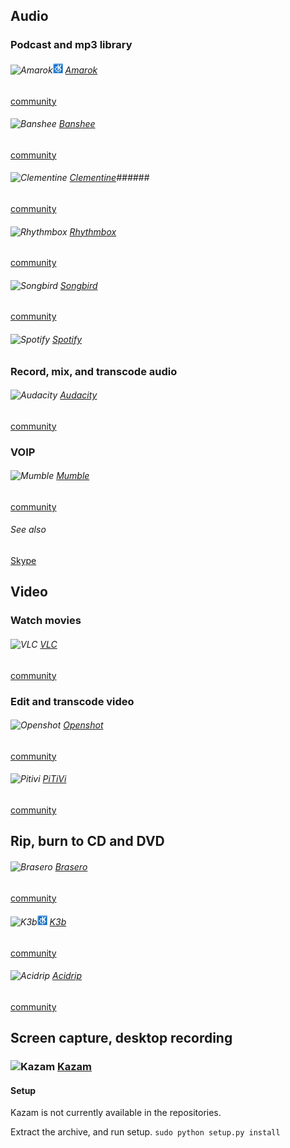 ## Audio  ##

### Podcast and mp3 library ###

###### ![][img-amarok]![KDE][emblem-kde] [Amarok][homepage-amarok] ######
[community][community-amarok]
###### ![][img-banshee] [Banshee][homepage-banshee] <a id="banshee"/> ######
[community][community-banshee]
###### ![][img-clementine] [Clementine][homepage-clementine]######
[community][community-clementine]
###### ![][img-rhythmbox] [Rhythmbox][homepage-rhythmbox] ######
[community][community-rhythmbox]
###### ![][img-songbird] [Songbird][homepage-songbird] ######
[community][community-songbird]
###### ![][img-spotify] [Spotify][homepage-spotify] ######

### Record, mix, and transcode audio ###

###### ![][img-audacity] [Audacity][homepage-audacity] ######
[community][community-audacity]

### VOIP ###

###### ![][img-mumble] [Mumble][homepage-mumble] ######

[community][community-mumble]

###### See also ######

[Skype][anchor-skype]

## Video ##

### Watch movies ###

###### ![][img-vlc] [VLC][homepage-vlc] ######

[community][community-vlc]

### Edit and transcode video ###

###### ![][img-openshot] [Openshot][homepage-openshot] ######

[community][community-openshot]

###### ![][img-pitivi] [PiTiVi][homepage-pitivi] ######

[community][community-pitivi]

## Rip, burn to CD and DVD ##

###### ![][img-brasero] [Brasero][homepage-brasero] ######
[community][community-brasero]
###### ![][img-k3b]![KDE][emblem-kde] [K3b][homepage-k3b] ######
[community][community-k3b]
###### ![][img-acidrip] [Acidrip][homepage-acidrip] ######
[community][community-acidrip]

## Screen capture, desktop recording ##

### ![][img-kazam] [Kazam][homepage-kazam] ###

#### Setup ####

Kazam is not currently available in the repositories.

Extract the archive, and run setup.
`sudo python setup.py install`

[anchor-skype]: Messaging#wiki-skype

[community-acidrip]: http://community.linuxmint.com/software/view/acidrip
[community-amarok]: http://community.linuxmint.com/software/view/amarok
[community-audacity]: http://community.linuxmint.com/software/view/audacity
[community-banshee]: http://community.linuxmint.com/software/view/banshee
[community-brasero]: http://community.linuxmint.com/software/view/brasero
[community-clementine]: http://community.linuxmint.com/software/view/clementine
[community-k3b]: http://community.linuxmint.com/software/view/k3b
[community-mumble]: http://community.linuxmint.com/software/view/mumble
[community-openshot]: http://community.linuxmint.com/software/view/openshot
[community-pitivi]: http://community.linuxmint.com/software/view/pitivi
[community-rhythmbox]: http://community.linuxmint.com/software/view/rhythmbox
[community-songbird]: http://community.linuxmint.com/software/view/songbird
[community-spotify]: http://community.linuxmint.com/software/view/spotify
[community-vlc]: http://community.linuxmint.com/software/view/vlc

[emblem-kde]: image/boston.png "KDE"

[homepage-acidrip]: http://sourceforge.net/projects/acidrip/ "Acidrip"
[homepage-amarok]: http://amarok.kde.org/ "Amarok"
[homepage-audacity]: http://audacity.sourceforge.net/ "Audacity"
[homepage-banshee]: http://banshee.fm/ "Banshee"
[homepage-brasero]: http://projects.gnome.org/brasero/ "Brasero"
[homepage-clementine]: http://www.clementine-player.org/
[homepage-k3b]: http://www.k3b.org/ "K3b"
[homepage-kazam]: https://launchpad.net/kazam/+download "Kazam"
[homepage-mumble]: http://mumble.sourceforge.net/ "Mumble"
[homepage-openshot]: http://www.openshotvideo.com/
[homepage-pitivi]: http://www.pitivi.org/ "PiTiVi"
[homepage-rhythmbox]: http://projects.gnome.org/rhythmbox/ "Rhythmbox"
[homepage-songbird]: http://getsongbird.com/ "Songbird"
[homepage-spotify]: http://www.spotify.com/ "Spotify"
[homepage-vlc]: http://www.videolan.org/vlc/ "VLC"

[img-acidrip]: image/acidrip.png "Acidrip"
[img-amarok]: image/amarok.png "Amarok"
[img-audacity]: image/audacity.png "Audacity"
[img-banshee]: image/banshee.png "Banshee"
[img-brasero]: image/brasero.png "Brasero"
[img-clementine]: image/clementine.png "Clementine"
[img-k3b]: image/k3b.png "K3b"
[img-kazam]: image/kazam.png "Kazam"
[img-mumble]: image/mumble.png "Mumble"
[img-openshot]: image/openshot.png "Openshot"
[img-pitivi]: image/pitivi.png "Pitivi"
[img-rhythmbox]: image/rhythmbox.png "Rhythmbox"
[img-songbird]: image/songbird.png "Songbird"
[img-spotify]: image/spotify.png "Spotify"
[img-vlc]: image/vlc.png "VLC"
